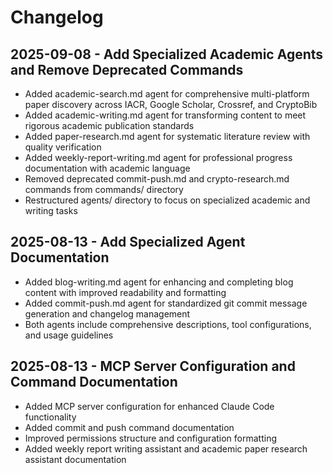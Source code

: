 # Changelog

## 2025-09-08 - Add Specialized Academic Agents and Remove Deprecated Commands
- Added academic-search.md agent for comprehensive multi-platform paper discovery across IACR, Google Scholar, Crossref, and CryptoBib
- Added academic-writing.md agent for transforming content to meet rigorous academic publication standards
- Added paper-research.md agent for systematic literature review with quality verification
- Added weekly-report-writing.md agent for professional progress documentation with academic language
- Removed deprecated commit-push.md and crypto-research.md commands from commands/ directory
- Restructured agents/ directory to focus on specialized academic and writing tasks

## 2025-08-13 - Add Specialized Agent Documentation
- Added blog-writing.md agent for enhancing and completing blog content with improved readability and formatting
- Added commit-push.md agent for standardized git commit message generation and changelog management
- Both agents include comprehensive descriptions, tool configurations, and usage guidelines

## 2025-08-13 - MCP Server Configuration and Command Documentation
- Added MCP server configuration for enhanced Claude Code functionality
- Added commit and push command documentation
- Improved permissions structure and configuration formatting
- Added weekly report writing assistant and academic paper research assistant documentation